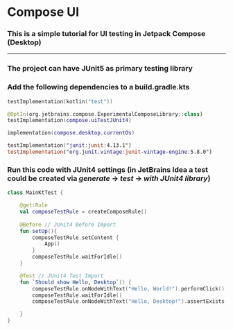 # Compose UI

### This is a simple tutorial for UI testing in Jetpack Compose (Desktop)

---

### The project can have JUnit5 as primary testing library

### Add the following dependencies to a build.gradle.kts

```kotlin
testImplementation(kotlin("test"))

@OptIn(org.jetbrains.compose.ExperimentalComposeLibrary::class)
testImplementation(compose.uiTestJUnit4)

implementation(compose.desktop.currentOs)

testImplementation("junit:junit:4.13.1")
testImplementation("org.junit.vintage:junit-vintage-engine:5.8.0")
```

### Run this code with JUnit4 settings (in JetBrains Idea a test could be created via *generate* → *test* → *with JUnit4 library*)

```kotlin
class MainKtTest {

    @get:Rule
    val composeTestRule = createComposeRule()
    
    @Before // JUnit4 Before Import
    fun setUp(){
        composeTestRule.setContent {
            App()
        }
        composeTestRule.waitForIdle()
    }

    @Test // JUnit4 Test Import
    fun `Should show Hello, Desktop`() {
        composeTestRule.onNodeWithText("Hello, World!").performClick()
        composeTestRule.waitForIdle()
        composeTestRule.onNodeWithText("Hello, Desktop!").assertExists()

    }
}
```
